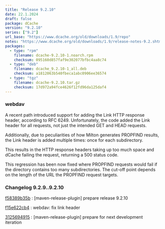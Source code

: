 ```yaml
---
title: "Release 9.2.10"
date: 22.1.2024
draft: false
package: dCache
version: "9.2.10"
series: ["9.2"]
url_base: "https://www.dcache.org/old/downloads/1.9/repo"
notes: "https://www.dcache.org/old/downloads/1.9/release-notes-9.2.shtml"
packages:
  - type: "rpm"
    filename: dcache-9.2.10-1.noarch.rpm
    checksum: 095160d857faf9e302077bfbc4aa8c74
  - type: "deb"
    filename: dcache_9.2.10-1_all.deb
    checksum: a1812063b540fbeca1abc0906ee36574
  - type: "tgz"
    filename: dcache-9.2.10.tar.gz
    checksum: 17d972a94fce4626f12fd96da125daf4
---
```


### webdav


A recent path introduced support for adding the Link HTTP response header, according to RFC 6249. Unfortunately, the code added the Link header for all requests, not just the intended GET and HEAD requests.

Additionally, due to peculiarities of how Milton generates PROPFIND results, the Link header is added multiple times: once for each subdirectory.

This results in the HTTP response headers taking up too much space and dCache failing the request, returning a 500 status code.


This  regression has been now fixed where PROPFIND requests would fail if the directory contains too many subdirectories. The cut-off point depends on the length of the URL the PROPFIND request targets.

### Changelog 9.2.9..9.2.10

<!-- git log 9.2.9..9.2.10 -no-merges -format='[%h](https://github.com/dcache/dcache/commit/%H)%n:   %s%n' -->

[f58389b35b](https://github.com/dcache/dcache/commit/f58389b35bdf510e25ff22fd12406b976f0499e2)
:   [maven-release-plugin] prepare release 9.2.10

[f15e622cb4](https://github.com/dcache/dcache/commit/f15e622cb478e0bcbba35d0e91c582b0f0666f40)
:   webdav: fix link header

[3125694915](https://github.com/dcache/dcache/commit/3125694915e750ea2a502eefeb74f2e039746560)
:   [maven-release-plugin] prepare for next development iteration

